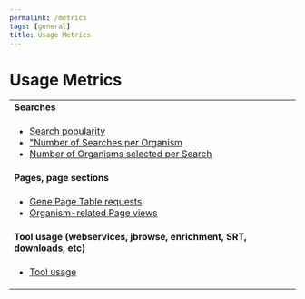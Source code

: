 ```yaml
---
permalink: /metrics
tags: [general]
title: Usage Metrics
---
```

<h1>Usage Metrics</h1>

<div class="static-content">

<table border="0" cellpadding="2" cellspacing="0" width="100%">

<tr><td><b>Searches</b></td></tr>
<tr><td><ul>
  <li><a href="/a/app/search/metrics/SearchMetrics">Search popularity</a></li>
  <li><a href="/a/app/search/metrics/OrgParamNameMetrics">"Number of Searches per Organism</a></li>
  <li><a href="/a/app/search/metrics/OrgParamCountMetrics">Number of Organisms selected per Search</a></li>
</ul></td></tr>

<tr><td><b>Pages, page sections</b></td></tr>
<tr><td><ul>
  <li><a href="/a/app/search/metrics/GenePageTableMetrics">Gene Page Table requests</a></li>
  <li><a href="/a/app/search/metrics/OrgPageViewMetrics">Organism-related Page views</a></li>
</ul></td></tr>

<tr><td><b>Tool usage (webservices, jbrowse, enrichment, SRT, downloads, etc)</b></td></tr>
<tr><td><ul>
  <li><a href="/a/app/search/metrics/ToolMetrics">Tool usage</a></li>
</ul></td></tr>


</table>


</div>
